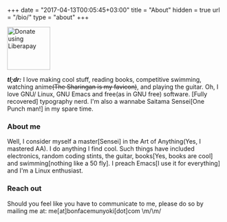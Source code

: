 +++
date = "2017-04-13T00:05:45+03:00"
title = "About"
hidden = true
url = "/bio/"
type = "about"
+++

<a href="https://liberapay.com/BonfaceKilz/donate"><img alt="Donate using Liberapay" src="https://liberapay.com/assets/widgets/donate.svg" style="width:100px" target="_blank"></a>

___tl;dr:___ I love making cool stuff, reading books, competitive swimming, watching anime<strike>(The Sharingan is my favicon)</strike>, and playing the guitar. Oh, I love GNU/ Linux, GNU Emacs and free(as in GNU free) software. [Fully recovered] typography nerd. I'm also a wannabe Saitama Sensei[One Punch man!] in my spare time.

### About me
Well, I consider myself a master[Sensei] in the Art of Anything(Yes, I mastered AA). I do anything I find cool. Such things have included electronics, random coding stints, the guitar, books[Yes, books are cool] and swimming[nothing like a 50 fly]. I preach Emacs[I use it for everything] and I'm a Linux enthusiast.

### Reach out

Should you feel like you have to communicate to me, please do so by
mailing me at: me[at]bonfacemunyoki[dot]com \m/\m/
